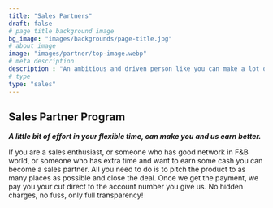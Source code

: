 ```yaml
---
title: "Sales Partners"
draft: false
# page title background image
bg_image: "images/backgrounds/page-title.jpg"
# about image
image: "images/partner/top-image.webp"
# meta description
description : "An ambitious and driven person like you can make a lot of difference. If you can spend few hours in a week, it can be great boost for us. Are you game?"
# type
type: "sales"
---
```


## Sales Partner Program

**_A little bit of effort in your flexible time, can make you and us earn better._**

If you are a sales enthusiast, or someone who has good network in F&B world, or someone who has extra time and want to earn some cash you can become a sales partner. All you need to do is to pitch the product to as many places as possible and close the deal. Once we get the payment, we pay you your cut direct to the account number you give us. No hidden charges, no fuss, only full transparency!